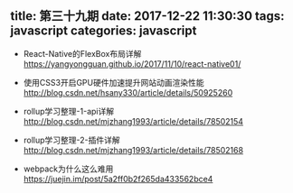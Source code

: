title: 第三十九期
date: 2017-12-22 11:30:30
tags: javascript
categories: javascript
---
- React-Native的FlexBox布局详解
https://yangyongguan.github.io/2017/11/10/react-native01/

- 使用CSS3开启GPU硬件加速提升网站动画渲染性能
http://blog.csdn.net/hsany330/article/details/50925260

- rollup学习整理-1-api详解
http://blog.csdn.net/mjzhang1993/article/details/78502154

- rollup学习整理-2-插件详解
http://blog.csdn.net/mjzhang1993/article/details/78502168

- webpack为什么这么难用
https://juejin.im/post/5a2ff0b2f265da433562bce4
